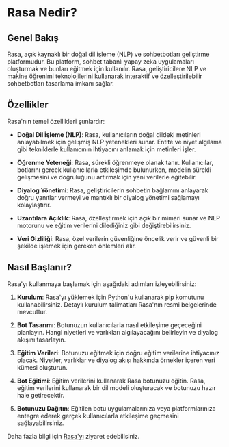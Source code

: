 # Rasa Nedir?

## Genel Bakış

Rasa, açık kaynaklı bir doğal dil işleme (NLP) ve sohbetbotları geliştirme platformudur. Bu platform, sohbet tabanlı yapay zeka uygulamaları oluşturmak ve bunları eğitmek için kullanılır. Rasa, geliştiricilere NLP ve makine öğrenimi teknolojilerini kullanarak interaktif ve özelleştirilebilir sohbetbotları tasarlama imkanı sağlar.

## Özellikler

Rasa'nın temel özellikleri şunlardır:

- **Doğal Dil İşleme (NLP)**: Rasa, kullanıcıların doğal dildeki metinleri anlayabilmek için gelişmiş NLP yetenekleri sunar. Entite ve niyet algılama gibi tekniklerle kullanıcının ihtiyacını anlamak için metinleri işler.

- **Öğrenme Yeteneği**: Rasa, sürekli öğrenmeye olanak tanır. Kullanıcılar, botlarını gerçek kullanıcılarla etkileşimde bulunurken, modelin sürekli gelişmesini ve doğruluğunu artırmak için yeni verilerle eğitebilir.

- **Diyalog Yönetimi**: Rasa, geliştiricilerin sohbetin bağlamını anlayarak doğru yanıtlar vermeyi ve mantıklı bir diyalog yönetimi sağlamayı kolaylaştırır.

- **Uzantılara Açıklık**: Rasa, özelleştirmek için açık bir mimari sunar ve NLP motorunu ve eğitim verilerini dilediğiniz gibi değiştirebilirsiniz.

- **Veri Gizliliği**: Rasa, özel verilerin güvenliğine öncelik verir ve güvenli bir şekilde işlemek için gereken önlemleri alır.

## Nasıl Başlanır?

Rasa'yı kullanmaya başlamak için aşağıdaki adımları izleyebilirsiniz:

1. **Kurulum**: Rasa'yı yüklemek için Python'u kullanarak pip komutunu kullanabilirsiniz. Detaylı kurulum talimatları Rasa'nın resmi belgelerinde mevcuttur.

2. **Bot Tasarımı**: Botunuzun kullanıcılarla nasıl etkileşime geçeceğini planlayın. Hangi niyetleri ve varlıkları algılayacağını belirleyin ve diyalog akışını tasarlayın.

3. **Eğitim Verileri**: Botunuzu eğitmek için doğru eğitim verilerine ihtiyacınız olacak. Niyetler, varlıklar ve diyalog akışı hakkında örnekler içeren veri kümesi oluşturun.

4. **Bot Eğitimi**: Eğitim verilerini kullanarak Rasa botunuzu eğitin. Rasa, eğitim verilerini kullanarak bir dil modeli oluşturacak ve botunuzu hazır hale getirecektir.

5. **Botunuzu Dağıtın**: Eğitilen botu uygulamalarınıza veya platformlarınıza entegre ederek gerçek kullanıcılarla etkileşime geçmesini sağlayabilirsiniz.

Daha fazla bilgi için [Rasa'yı](https://rasa.com/docs/rasa/) ziyaret edebilisiniz.

 
